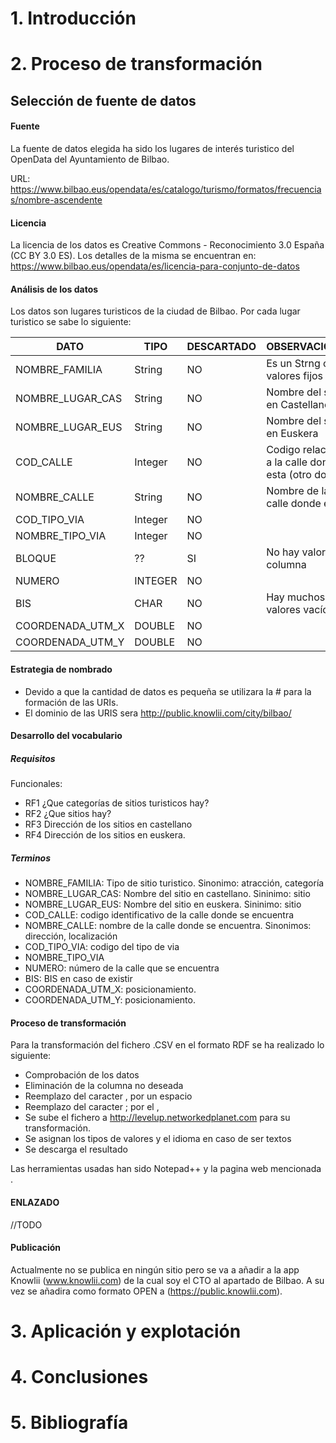 # 1. Introducción

# 2. Proceso de transformación

## Selección de fuente de datos

#### Fuente

La fuente de datos elegida ha sido los lugares de interés turistico del OpenData del Ayuntamiento de Bilbao.

URL: https://www.bilbao.eus/opendata/es/catalogo/turismo/formatos/frecuencias/nombre-ascendente

#### Licencia

La licencia de los datos es Creative Commons - Reconocimiento 3.0 España (CC BY 3.0 ES). Los detalles de la misma se 
encuentran en:  https://www.bilbao.eus/opendata/es/licencia-para-conjunto-de-datos

#### Análisis de los datos

Los datos son lugares turisticos de la ciudad de Bilbao. Por cada lugar turistico se sabe lo siguiente:

| DATO | TIPO | DESCARTADO | OBSERVACIONES
| ---------- | ---------- |  ---------- | ---------- | 
| NOMBRE_FAMILIA   | String   | NO | Es un Strng con valores fijos
| NOMBRE_LUGAR_CAS   | String   | NO | Nombre del sitio en Castellano
| NOMBRE_LUGAR_EUS   | String   | NO | Nombre del sitio en Euskera
| COD_CALLE   | Integer   | NO | Codigo relacional a la calle donde esta (otro doc)
| NOMBRE_CALLE   | String   | NO | Nombre de la calle donde esta
| COD_TIPO_VIA   | Integer   | NO | 
| NOMBRE_TIPO_VIA   | Integer   | NO | 
| BLOQUE   | ??   | SI |  No hay valor en la columna
| NUMERO   | INTEGER   | NO | 
| BIS   | CHAR   | NO | Hay muchos valores vacíos
| COORDENADA_UTM_X   | DOUBLE   | NO | 
| COORDENADA_UTM_Y   | DOUBLE   | NO | 


#### Estrategia de nombrado

* Devido a que la cantidad de datos es pequeña se utilizara la # para la formación de las URIs.
* El dominio de las URIS sera http://public.knowlii.com/city/bilbao/

#### Desarrollo del vocabulario

##### Requisitos

Funcionales:

* RF1 ¿Que categorías de sitios turisticos hay?
* RF2 ¿Que sitios hay?
* RF3 Dirección de los sitios en castellano
* RF4 Dirección de los sitios en euskera.


##### Terminos

* NOMBRE_FAMILIA: Tipo de sitio turistico. Sinonimo: atracción, categoría
* NOMBRE_LUGAR_CAS: Nombre del sitio en castellano. Sininimo: sitio
* NOMBRE_LUGAR_EUS: Nombre del sitio en euskera. Sininimo: sitio
* COD_CALLE: codigo identificativo de la calle donde se encuentra
* NOMBRE_CALLE: nombre de la calle donde se encuentra. Sinonimos: dirección, localización
* COD_TIPO_VIA: codigo del tipo de via
* NOMBRE_TIPO_VIA 
* NUMERO: número de la calle que se encuentra
* BIS: BIS en caso de existir
* COORDENADA_UTM_X: posicionamiento.
* COORDENADA_UTM_Y: posicionamiento.  




#### Proceso de transformación

Para la transformación del fichero .CSV en el formato RDF se ha realizado lo siguiente:

* Comprobación de los datos
* Eliminación de la columna no deseada 
* Reemplazo del caracter , por un espacio
* Reemplazo del caracter ; por el , 
* Se sube el fichero a http://levelup.networkedplanet.com para su transformación.
* Se asignan los tipos de valores y el idioma en caso de ser textos
* Se descarga el resultado

Las herramientas usadas han sido Notepad++ y la pagina web mencionada .

#### ENLAZADO

//TODO

#### Publicación

Actualmente no se publica en ningún sitio pero se va a añadir a la app Knowlii (www.knowlii.com) de la cual soy el CTO al apartado de Bilbao. A su vez se añadira como 
formato OPEN a (https://public.knowlii.com).




# 3. Aplicación y explotación


# 4. Conclusiones


# 5. Bibliografía



